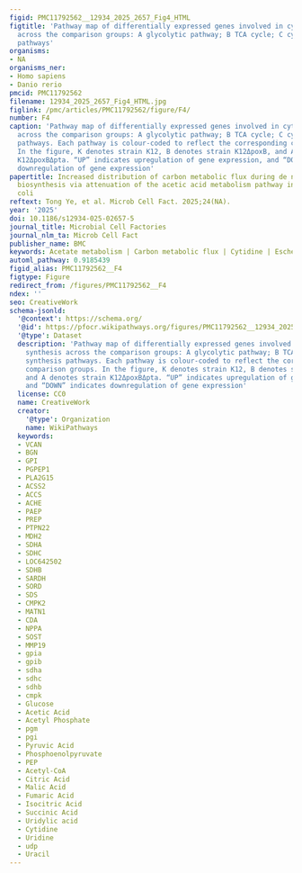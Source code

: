 ```yaml
---
figid: PMC11792562__12934_2025_2657_Fig4_HTML
figtitle: 'Pathway map of differentially expressed genes involved in cytidine synthesis
  across the comparison groups: A glycolytic pathway; B TCA cycle; C cytidine synthesis
  pathways'
organisms:
- NA
organisms_ner:
- Homo sapiens
- Danio rerio
pmcid: PMC11792562
filename: 12934_2025_2657_Fig4_HTML.jpg
figlink: /pmc/articles/PMC11792562/figure/F4/
number: F4
caption: 'Pathway map of differentially expressed genes involved in cytidine synthesis
  across the comparison groups: A glycolytic pathway; B TCA cycle; C cytidine synthesis
  pathways. Each pathway is colour-coded to reflect the corresponding comparison groups.
  In the figure, K denotes strain K12, B denotes strain K12ΔpoxB, and A denotes strain
  K12ΔpoxBΔpta. “UP” indicates upregulation of gene expression, and “DOWN” indicates
  downregulation of gene expression'
papertitle: Increased distribution of carbon metabolic flux during de novo cytidine
  biosynthesis via attenuation of the acetic acid metabolism pathway in Escherichia
  coli
reftext: Tong Ye, et al. Microb Cell Fact. 2025;24(NA).
year: '2025'
doi: 10.1186/s12934-025-02657-5
journal_title: Microbial Cell Factories
journal_nlm_ta: Microb Cell Fact
publisher_name: BMC
keywords: Acetate metabolism | Carbon metabolic flux | Cytidine | Escherichia coli
automl_pathway: 0.9185439
figid_alias: PMC11792562__F4
figtype: Figure
redirect_from: /figures/PMC11792562__F4
ndex: ''
seo: CreativeWork
schema-jsonld:
  '@context': https://schema.org/
  '@id': https://pfocr.wikipathways.org/figures/PMC11792562__12934_2025_2657_Fig4_HTML.html
  '@type': Dataset
  description: 'Pathway map of differentially expressed genes involved in cytidine
    synthesis across the comparison groups: A glycolytic pathway; B TCA cycle; C cytidine
    synthesis pathways. Each pathway is colour-coded to reflect the corresponding
    comparison groups. In the figure, K denotes strain K12, B denotes strain K12ΔpoxB,
    and A denotes strain K12ΔpoxBΔpta. “UP” indicates upregulation of gene expression,
    and “DOWN” indicates downregulation of gene expression'
  license: CC0
  name: CreativeWork
  creator:
    '@type': Organization
    name: WikiPathways
  keywords:
  - VCAN
  - BGN
  - GPI
  - PGPEP1
  - PLA2G15
  - ACSS2
  - ACCS
  - ACHE
  - PAEP
  - PREP
  - PTPN22
  - MDH2
  - SDHA
  - SDHC
  - LOC642502
  - SDHB
  - SARDH
  - SORD
  - SDS
  - CMPK2
  - MATN1
  - CDA
  - NPPA
  - SOST
  - MMP19
  - gpia
  - gpib
  - sdha
  - sdhc
  - sdhb
  - cmpk
  - Glucose
  - Acetic Acid
  - Acetyl Phosphate
  - pgm
  - pgi
  - Pyruvic Acid
  - Phosphoenolpyruvate
  - PEP
  - Acetyl-CoA
  - Citric Acid
  - Malic Acid
  - Fumaric Acid
  - Isocitric Acid
  - Succinic Acid
  - Uridylic acid
  - Cytidine
  - Uridine
  - udp
  - Uracil
---
```

